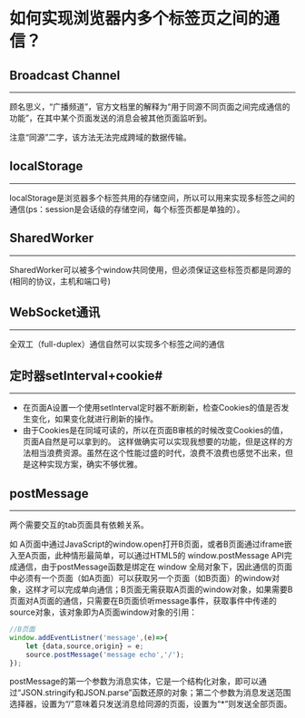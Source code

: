 # 如何实现浏览器内多个标签页之间的通信？

## Broadcast Channel
***
顾名思义，“广播频道”，官方文档里的解释为“用于同源不同页面之间完成通信的功能”，在其中某个页面发送的消息会被其他页面监听到。

注意“同源”二字，该方法无法完成跨域的数据传输。

## localStorage
***
localStorage是浏览器多个标签共用的存储空间，所以可以用来实现多标签之间的通信(ps：session是会话级的存储空间，每个标签页都是单独的）。

## SharedWorker
***
SharedWorker可以被多个window共同使用，但必须保证这些标签页都是同源的(相同的协议，主机和端口号)

## WebSocket通讯
***
全双工（full-duplex）通信自然可以实现多个标签之间的通信

## 定时器setInterval+cookie#
***
- 在页面A设置一个使用setInterval定时器不断刷新，检查Cookies的值是否发生变化，如果变化就进行刷新的操作。
- 由于Cookies是在同域可读的，所以在页面B审核的时候改变Cookies的值，页面A自然是可以拿到的。
这样做确实可以实现我想要的功能，但是这样的方法相当浪费资源。虽然在这个性能过盛的时代，浪费不浪费也感觉不出来，但是这种实现方案，确实不够优雅。

## postMessage
***
两个需要交互的tab页面具有依赖关系。

如 A页面中通过JavaScript的window.open打开B页面，或者B页面通过iframe嵌入至A页面，此种情形最简单，可以通过HTML5的 window.postMessage API完成通信，由于postMessage函数是绑定在 window 全局对象下，因此通信的页面中必须有一个页面（如A页面）可以获取另一个页面（如B页面）的window对象，这样才可以完成单向通信；B页面无需获取A页面的window对象，如果需要B页面对A页面的通信，只需要在B页面侦听message事件，获取事件中传递的source对象，该对象即为A页面window对象的引用：

```js
//B页面
window.addEventListner('message',(e)=>{
    let {data,source,origin} = e;
    source.postMessage('message echo','/');
});
```
postMessage的第一个参数为消息实体，它是一个结构化对象，即可以通过“JSON.stringify和JSON.parse”函数还原的对象；第二个参数为消息发送范围选择器，设置为“/”意味着只发送消息给同源的页面，设置为“*”则发送全部页面。